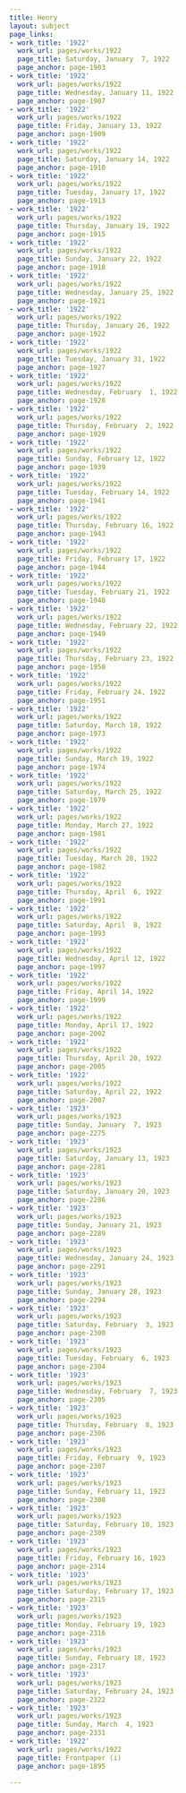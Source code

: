 ```yaml
---
title: Henry
layout: subject
page_links:
- work_title: '1922'
  work_url: pages/works/1922
  page_title: Saturday, January  7, 1922
  page_anchor: page-1903
- work_title: '1922'
  work_url: pages/works/1922
  page_title: Wednesday, January 11, 1922
  page_anchor: page-1907
- work_title: '1922'
  work_url: pages/works/1922
  page_title: Friday, January 13, 1922
  page_anchor: page-1909
- work_title: '1922'
  work_url: pages/works/1922
  page_title: Saturday, January 14, 1922
  page_anchor: page-1910
- work_title: '1922'
  work_url: pages/works/1922
  page_title: Tuesday, January 17, 1922
  page_anchor: page-1913
- work_title: '1922'
  work_url: pages/works/1922
  page_title: Thursday, January 19, 1922
  page_anchor: page-1915
- work_title: '1922'
  work_url: pages/works/1922
  page_title: Sunday, January 22, 1922
  page_anchor: page-1918
- work_title: '1922'
  work_url: pages/works/1922
  page_title: Wednesday, January 25, 1922
  page_anchor: page-1921
- work_title: '1922'
  work_url: pages/works/1922
  page_title: Thursday, January 26, 1922
  page_anchor: page-1922
- work_title: '1922'
  work_url: pages/works/1922
  page_title: Tuesday, January 31, 1922
  page_anchor: page-1927
- work_title: '1922'
  work_url: pages/works/1922
  page_title: Wednesday, February  1, 1922
  page_anchor: page-1928
- work_title: '1922'
  work_url: pages/works/1922
  page_title: Thursday, February  2, 1922
  page_anchor: page-1929
- work_title: '1922'
  work_url: pages/works/1922
  page_title: Sunday, February 12, 1922
  page_anchor: page-1939
- work_title: '1922'
  work_url: pages/works/1922
  page_title: Tuesday, February 14, 1922
  page_anchor: page-1941
- work_title: '1922'
  work_url: pages/works/1922
  page_title: Thursday, February 16, 1922
  page_anchor: page-1943
- work_title: '1922'
  work_url: pages/works/1922
  page_title: Friday, February 17, 1922
  page_anchor: page-1944
- work_title: '1922'
  work_url: pages/works/1922
  page_title: Tuesday, February 21, 1922
  page_anchor: page-1948
- work_title: '1922'
  work_url: pages/works/1922
  page_title: Wednesday, February 22, 1922
  page_anchor: page-1949
- work_title: '1922'
  work_url: pages/works/1922
  page_title: Thursday, February 23, 1922
  page_anchor: page-1950
- work_title: '1922'
  work_url: pages/works/1922
  page_title: Friday, February 24, 1922
  page_anchor: page-1951
- work_title: '1922'
  work_url: pages/works/1922
  page_title: Saturday, March 18, 1922
  page_anchor: page-1973
- work_title: '1922'
  work_url: pages/works/1922
  page_title: Sunday, March 19, 1922
  page_anchor: page-1974
- work_title: '1922'
  work_url: pages/works/1922
  page_title: Saturday, March 25, 1922
  page_anchor: page-1979
- work_title: '1922'
  work_url: pages/works/1922
  page_title: Monday, March 27, 1922
  page_anchor: page-1981
- work_title: '1922'
  work_url: pages/works/1922
  page_title: Tuesday, March 28, 1922
  page_anchor: page-1982
- work_title: '1922'
  work_url: pages/works/1922
  page_title: Thursday, April  6, 1922
  page_anchor: page-1991
- work_title: '1922'
  work_url: pages/works/1922
  page_title: Saturday, April  8, 1922
  page_anchor: page-1993
- work_title: '1922'
  work_url: pages/works/1922
  page_title: Wednesday, April 12, 1922
  page_anchor: page-1997
- work_title: '1922'
  work_url: pages/works/1922
  page_title: Friday, April 14, 1922
  page_anchor: page-1999
- work_title: '1922'
  work_url: pages/works/1922
  page_title: Monday, April 17, 1922
  page_anchor: page-2002
- work_title: '1922'
  work_url: pages/works/1922
  page_title: Thursday, April 20, 1922
  page_anchor: page-2005
- work_title: '1922'
  work_url: pages/works/1922
  page_title: Saturday, April 22, 1922
  page_anchor: page-2007
- work_title: '1923'
  work_url: pages/works/1923
  page_title: Sunday, January  7, 1923
  page_anchor: page-2275
- work_title: '1923'
  work_url: pages/works/1923
  page_title: Saturday, January 13, 1923
  page_anchor: page-2281
- work_title: '1923'
  work_url: pages/works/1923
  page_title: Saturday, January 20, 1923
  page_anchor: page-2286
- work_title: '1923'
  work_url: pages/works/1923
  page_title: Sunday, January 21, 1923
  page_anchor: page-2289
- work_title: '1923'
  work_url: pages/works/1923
  page_title: Wednesday, January 24, 1923
  page_anchor: page-2291
- work_title: '1923'
  work_url: pages/works/1923
  page_title: Sunday, January 28, 1923
  page_anchor: page-2294
- work_title: '1923'
  work_url: pages/works/1923
  page_title: Saturday, February  3, 1923
  page_anchor: page-2300
- work_title: '1923'
  work_url: pages/works/1923
  page_title: Tuesday, February  6, 1923
  page_anchor: page-2304
- work_title: '1923'
  work_url: pages/works/1923
  page_title: Wednesday, February  7, 1923
  page_anchor: page-2305
- work_title: '1923'
  work_url: pages/works/1923
  page_title: Thursday, February  8, 1923
  page_anchor: page-2306
- work_title: '1923'
  work_url: pages/works/1923
  page_title: Friday, February  9, 1923
  page_anchor: page-2307
- work_title: '1923'
  work_url: pages/works/1923
  page_title: Sunday, February 11, 1923
  page_anchor: page-2308
- work_title: '1923'
  work_url: pages/works/1923
  page_title: Saturday, February 10, 1923
  page_anchor: page-2309
- work_title: '1923'
  work_url: pages/works/1923
  page_title: Friday, February 16, 1923
  page_anchor: page-2314
- work_title: '1923'
  work_url: pages/works/1923
  page_title: Saturday, February 17, 1923
  page_anchor: page-2315
- work_title: '1923'
  work_url: pages/works/1923
  page_title: Monday, February 19, 1923
  page_anchor: page-2316
- work_title: '1923'
  work_url: pages/works/1923
  page_title: Sunday, February 18, 1923
  page_anchor: page-2317
- work_title: '1923'
  work_url: pages/works/1923
  page_title: Saturday, February 24, 1923
  page_anchor: page-2322
- work_title: '1923'
  work_url: pages/works/1923
  page_title: Sunday, March  4, 1923
  page_anchor: page-2331
- work_title: '1922'
  work_url: pages/works/1922
  page_title: Frontpaper (i)
  page_anchor: page-1895

---
```

